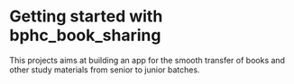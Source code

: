 # Getting started with bphc_book_sharing
This projects aims at building an app for the smooth transfer of books and other study materials from senior to junior batches. 


